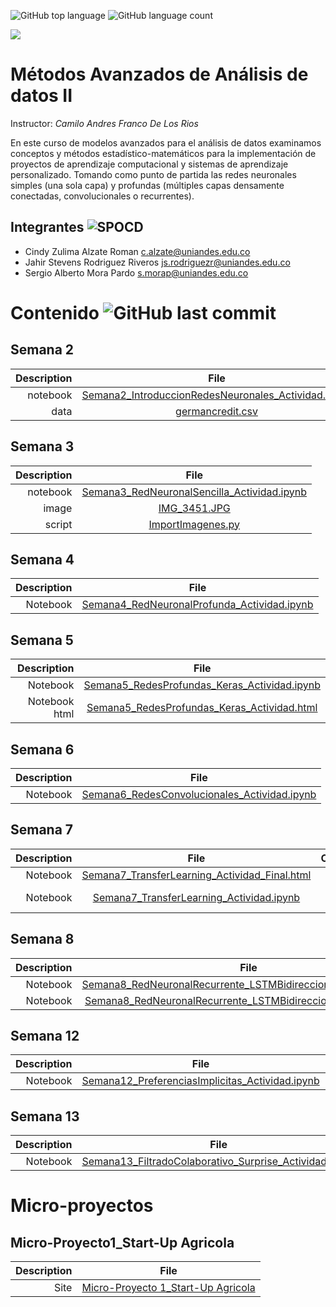  ![GitHub top language](https://img.shields.io/github/languages/top/sergiomora03/deep-learning-intermediate) ![GitHub language count](https://img.shields.io/github/languages/count/sergiomora03/deep-learning-intermediate)

![](https://investigaciones.uniandes.edu.co/wp-content/themes/vicerrectoria001/images/logo2.png)

# Métodos Avanzados de Análisis de datos II 

Instructor: *Camilo Andres Franco De Los Rios*

En este curso de modelos avanzados para el análisis de datos examinamos conceptos y métodos
estadístico-matemáticos para la implementación de proyectos de aprendizaje computacional y
sistemas de aprendizaje personalizado. Tomando como punto de partida las redes neuronales
simples (una sola capa) y profundas (múltiples capas densamente conectadas, convolucionales o
recurrentes).

## Integrantes ![SPOCD](https://img.shields.io/badge/Students-MIIA-yellow?logo=CodeChef)

* Cindy Zulima Alzate Roman <c.alzate@uniandes.edu.co>
* Jahir Stevens Rodriguez Riveros <js.rodriguezr@uniandes.edu.co>
* Sergio Alberto Mora Pardo <s.morap@uniandes.edu.co>

 

# Contenido ![GitHub last commit](https://img.shields.io/github/last-commit/sergiomora03/deep-learning-intermediate)

## Semana 2

|Description  | File|
|-----------: |:------------:|
|notebook| [Semana2_IntroduccionRedesNeuronales_Actividad.ipynb](https://nbviewer.jupyter.org/github/sergiomora03/deep-learning-intermediate/blob/master/Activities/Semana2_IntroduccionRedesNeuronales_Actividad.ipynb) |
|data| [germancredit.csv](https://raw.githubusercontent.com/sergiomora03/deep-learning-intermediate/master/Activities/germancredit.csv) |


## Semana 3

|Description  | File|
|-----------: |:------------:|
|notebook| [Semana3_RedNeuronalSencilla_Actividad.ipynb](https://nbviewer.jupyter.org/github/sergiomora03/deep-learning-intermediate/blob/master/Activities/Semana3_RedNeuronalSencilla_Actividad.ipynb) |
|image| [IMG_3451.JPG](https://learn-us-east-1-prod-fleet01-xythos.s3.amazonaws.com/5cdee82dbf7b1/10921209?response-cache-control=private%2C%20max-age%3D21600&response-content-disposition=inline%3B%20filename%2A%3DUTF-8%27%27IMG_3451.JPG&response-content-type=image%2Fjpeg&X-Amz-Algorithm=AWS4-HMAC-SHA256&X-Amz-Date=20200827T000000Z&X-Amz-SignedHeaders=host&X-Amz-Expires=21600&X-Amz-Credential=AKIAZH6WM4PL5SJBSTP6%2F20200827%2Fus-east-1%2Fs3%2Faws4_request&X-Amz-Signature=62d5e9154722a9abf5f7ccafc32c67a6783691e8681ce58356a388ff5d8f8353) |
|script|[ImportImagenes.py](https://raw.githubusercontent.com/sergiomora03/deep-learning-intermediate/master/Activities/ImportImagenes.py)|

## Semana 4

|Description  | File|
|-----------: |:------------:|
|Notebook|[Semana4_RedNeuronalProfunda_Actividad.ipynb](https://nbviewer.jupyter.org/github/sergiomora03/deep-learning-intermediate/blob/master/Activities/Semana4_RedNeuronalProfunda_Actividad.ipynb)|


## Semana 5

|Description  | File|
|-----------: |:------------:|
|Notebook|[Semana5_RedesProfundas_Keras_Actividad.ipynb](https://nbviewer.jupyter.org/github/sergiomora03/deep-learning-intermediate/blob/master/Activities/Semana5_RedesProfundas_Keras_Actividad_final.ipynb)|
|Notebook html |[Semana5_RedesProfundas_Keras_Actividad.html](https://sergiomora03.github.io/deep-learning-intermediate/Activities/Semana5_RedesProfundas_Keras_Actividad.html)|

## Semana 6

|Description  | File|
|-----------: |:------------:|
|Notebook|[Semana6_RedesConvolucionales_Actividad.ipynb](https://nbviewer.jupyter.org/github/sergiomora03/deep-learning-intermediate/blob/master/Activities/Semana6_RedesConvolucionales_Actividad.ipynb)|


## Semana 7

|Description  | File| Comments |
|-----------: |:------------:|:---:|
|Notebook|[Semana7_TransferLearning_Actividad_Final.html](https://sergiomora03.github.io/deep-learning-intermediate/Activities/Semana7_TransferLearning_Actividad_Final.html)| |
|Notebook|[Semana7_TransferLearning_Actividad.ipynb](https://nbviewer.jupyter.org/github/sergiomora03/deep-learning-intermediate/blob/master/Activities/Semana7_TransferLearning_Actividad.ipynb)|Broken link!|

## Semana 8
|Description  | File| Comments |
|-----------: |:------------:|:---:|
|Notebook|[Semana8_RedNeuronalRecurrente_LSTMBidireccional_Actividad.ipynb](https://nbviewer.jupyter.org/github/sergiomora03/deep-learning-intermediate/blob/master/Activities/Semana8_RedNeuronalRecurrente_LSTMBidireccional_Actividad.ipynb)|.ipynb|
|Notebook|[Semana8_RedNeuronalRecurrente_LSTMBidireccional_Actividad.html](https://sergiomora03.github.io/deep-learning-intermediate/Activities/Semana8_RedNeuronalRecurrente_LSTMBidireccional_Actividad.html)|.html|


## Semana 12
|Description  | File| Comments |
|-----------: |:------------:|:---:|
|Notebook|[Semana12_PreferenciasImplicitas_Actividad.ipynb](https://nbviewer.jupyter.org/github/sergiomora03/deep-learning-intermediate/blob/master/Activities/Semana12_PreferenciasImplicitas_Actividad.ipynb)||

## Semana 13
|Description  | File| Comments |
|-----------: |:------------:|:---:|
|Notebook|[Semana13_FiltradoColaborativo_Surprise_Actividad.ipynb](https://nbviewer.jupyter.org/github/sergiomora03/deep-learning-intermediate/blob/master/Activities/Semana13_FiltradoColaborativo_Surprise_Actividad.ipynb)||

# Micro-proyectos

## Micro-Proyecto1_Start-Up Agricola

|Description  | File|
|-----------: |:------------:|
|Site|[Micro-Proyecto 1_Start-Up Agricola](https://github.com/sergiomora03/deep-learning-intermediate/tree/master/Micro-Proyecto1_Start-Up%20Agricola)|
<!---
|statement|[MicroProyecto1.pdf](https://nbviewer.jupyter.org/github/sergiomora03/deep-learning-intermediate/blob/master/Micro-Proyecto1_Start-Up%20Agricola/MicroProyecto1.pdf)|
|notebook| [MicroProyecto1_StartUp.ipynb](https://nbviewer.jupyter.org/github/sergiomora03/deep-learning-intermediate/blob/master/Micro-Proyecto1_Start-Up%20Agricola/MicroProyecto1_StartUp.ipynb) |
|data| [DatosAgro.txt](https://nbviewer.jupyter.org/github/sergiomora03/deep-learning-intermediate/blob/master/Micro-Proyecto1_Start-Up%20Agricola/DatosAgro.txt) |



